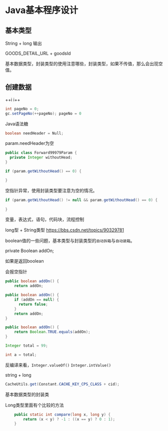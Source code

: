 # Java基本程序设计

## 基本类型


String + long 输出

GOODS_DETAIL_URL + goodsId


基本数据类型，封装类型的使用注意哪些，封装类型，如果不传值，那么会出现空值。

## 创建数据


++i i++
```java
int pageNo = 0;
gc.setPageNo(++pageNo); pageNo = 0
```

Java语法糖

```java
boolean needHeader = Null;
```
param.needHeader为空

```java
public class Forward99979Param {
  private Integer withoutHead;
}

if (param.getWithoutHead() == 0) {

}
```
空指针异常，使用封装类型要注意为空的情况。
```java
if (param.getWithoutHead() != null && param.getWithoutHead() == 0) {
  
}
```

变量，表达式，语句，代码块，流程控制

long型 + String类型
https://bbs.csdn.net/topics/90329781



boolean值的一些问题，基本类型与封装类型的`自动拆箱`与`自动装箱`。

private Boolean addOn;

如果是返回boolean

会报空指针
```java
public boolean addOn() {
    return addOn;
```

```java
public boolean addOn() {
    if (addOn == null) {
      return false;
    }
    return addOn;
}

public boolean addOn() {
    return Boolean.TRUE.equals(addOn);
}
```

```java
Integer total = 99;

int a = total;
```

反编译来看，`Integer.valueOf()` `Integer.intValue()`


string + long
```java
CacheUtils.get(Constant.CACHE_KEY_CPS_CLASS + cid);
```

基本数据类型的封装类

Long类型里面有个比较的方法

```java
    public static int compare(long x, long y) {
        return (x < y) ? -1 : ((x == y) ? 0 : 1);
    }
```